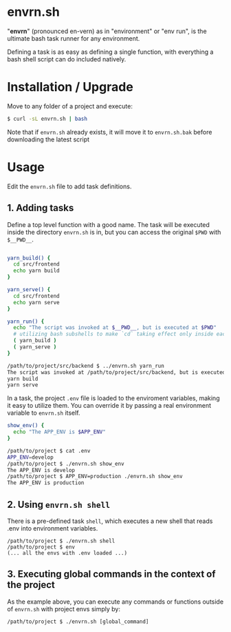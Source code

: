 # envrn.sh

"**envrn**" (pronounced en-vern) as in "environment" or "env run", is the ultimate bash task runner for any environment.

Defining a task is as easy as defining a single function, with everything a bash shell script can do included natively.

# Installation / Upgrade

Move to any folder of a project and execute:

```bash
$ curl -sL envrn.sh | bash
```

Note that if `envrn.sh` already exists, it will move it to `envrn.sh.bak` before downloading the latest script

# Usage

Edit the `envrn.sh` file to add task definitions.

## 1. Adding tasks

Define a top level function with a good name. The task will be executed inside the directory `envrn.sh` is in, but you can access the original `$PWD` with `$__PWD__`.

```bash

yarn_build() {
  cd src/frontend
  echo yarn build
}

yarn_serve() {
  cd src/frontend
  echo yarn serve
}

yarn_run() {
  echo "The script was invoked at $__PWD__, but is executed at $PWD"
  # utilizing bash subshells to make `cd` taking effect only inside each task
  ( yarn_build )
  ( yarn_serve )
}
```

```bash
/path/to/project/src/backend $ ../envrn.sh yarn_run
The script was invoked at /path/to/project/src/backend, but is executed at /path/to/project
yarn build
yarn serve
```

In a task, the project `.env` file is loaded to the enviroment variables, making it easy to utilize them. You can override it by passing a real environment variable to `envrn.sh` itself.

```bash
show_env() {
  echo "The APP_ENV is $APP_ENV"
}

```

```bash
/path/to/project $ cat .env
APP_ENV=develop
/path/to/project $ ./envrn.sh show_env
The APP_ENV is develop
/path/to/project $ APP_ENV=production ./envrn.sh show_env
The APP_ENV is production
```

## 2. Using `envrn.sh shell`

There is a pre-defined task `shell`, which executes a new shell that reads .env into environment variables.

```
/path/to/project $ ./envrn.sh shell
/path/to/project $ env
(... all the envs with .env loaded ...)
```

## 3. Executing global commands in the context of the project

As the example above, you can execute any commands or functions outside of `envrn.sh` with project envs simply by:

```
/path/to/project $ ./envrn.sh [global_command]
```

